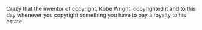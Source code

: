 Crazy that the inventor of copyright, Kobe Wright, copyrighted it and to this day whenever you copyright something you have to pay a royalty to his estate

